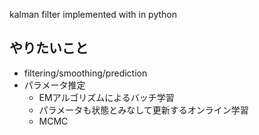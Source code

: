 kalman filter implemented with in python

## やりたいこと
* filtering/smoothing/prediction
* パラメータ推定
    * EMアルゴリズムによるバッチ学習
    * パラメータも状態とみなして更新するオンライン学習
    * MCMC

